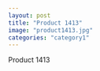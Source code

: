 ```yaml
---
layout: post
title: "Product 1413"
image: "product1413.jpg"
categories: "category1"
---
```

Product 1413
